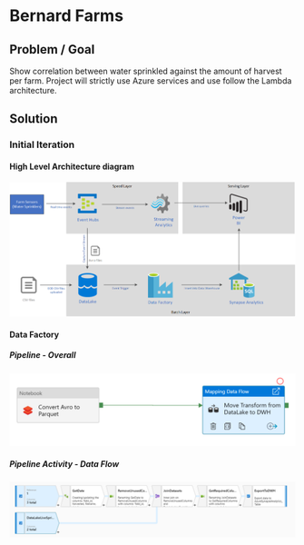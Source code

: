 # Bernard Farms

## Problem / Goal

Show correlation between water sprinkled against the amount of harvest per farm.
Project will strictly use Azure services and use follow the Lambda architecture.

## Solution

### Initial Iteration

#### High Level Architecture diagram 

![alt text][logo]

[logo]: https://github.com/thebernardlim/azure/blob/master/bernard-farms/images/bernard-farms-architecture-diagram-v1.png ""

#### Data Factory

##### Pipeline - Overall

![alt text][logo1]

[logo1]: https://github.com/thebernardlim/azure/blob/master/bernard-farms/images/data-factory-pipeline-v1.PNG ""

##### Pipeline Activity - Data Flow

![alt text][logo2]

[logo2]: https://github.com/thebernardlim/azure/blob/master/bernard-farms/images/data-factory-pipeline-dataflow-v1.PNG ""

